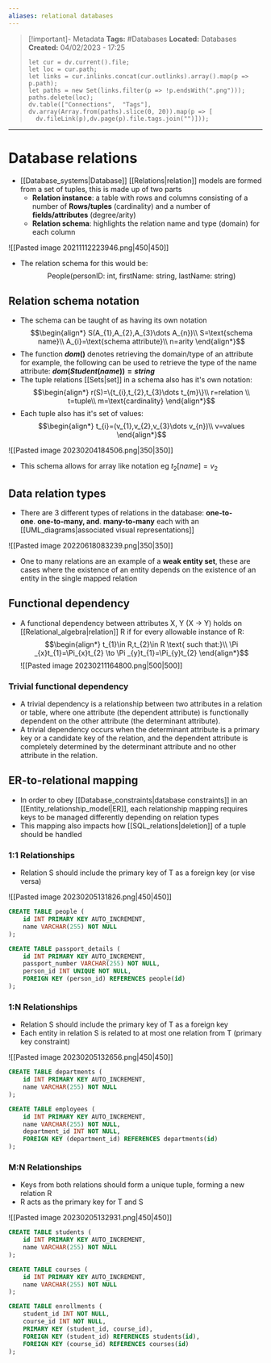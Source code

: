 ```yaml
---
aliases: relational databases
---
```


> [!important]- Metadata
> **Tags:** #Databases 
> **Located:** Databases
> **Created:** 04/02/2023 - 17:25
> ```dataviewjs
>let cur = dv.current().file;
>let loc = cur.path;
>let links = cur.inlinks.concat(cur.outlinks).array().map(p => p.path);
>let paths = new Set(links.filter(p => !p.endsWith(".png")));
>paths.delete(loc);
>dv.table(["Connections",  "Tags"], dv.array(Array.from(paths).slice(0, 20)).map(p => [
>   dv.fileLink(p),dv.page(p).file.tags.join("")]));
> ```

___
# Database relations
- [[Database_systems|Database]] [[Relations|relation]] models are formed from a set of tuples, this is made up of two parts 
	- **Relation instance**: a table with rows and columns consisting of a number of **Rows/tuples** (cardinality) and a number of **fields/attributes** (degree/arity)
	- **Relation schema**: highlights the relation name and type (domain) for each column 

![[Pasted image 20211112223946.png|450|450]]

- The relation schema for this would be:
$$\text{People(personID: int, firstName: string, lastName: string)}$$

## Relation schema notation
- The schema can be taught of as having its own notation 
$$\begin{align*}
S(A_{1},A_{2},A_{3}\dots A_{n})\\
S=\text{schema name}\\
A_{i}=\text{schema attribute}\\
n=arity
\end{align*}$$
- The function **$dom()$** denotes retrieving the domain/type of an attribute for example, the following can be used to retrieve the type of the name attribute: **$dom(Student(name))=string$**
- The tuple relations [[Sets|set]] in a schema also has it's own notation:
$$\begin{align*}
r(S)=\{t_{i},t_{2},t_{3}\dots t_{m}\}\\
r=relation \\
t=tuple\\
m=\text{cardinality}
\end{align*}$$
- Each tuple also has it's set of values:
$$\begin{align*}
t_{i}=(v_{1},v_{2},v_{3}\dots v_{n})\\
v=values
\end{align*}$$

![[Pasted image 20230204184506.png|350|350]]

- This schema allows for array like notation eg $t_{2}[name]=v_{2}$
## Data relation types
- There are 3 different types of relations in the database: **one-to-one**. **one-to-many, and**. **many-to-many** each with  an [[UML_diagrams|associated visual representations]]

![[Pasted image 20220618083239.png|350|350]]


- One to many relations are an example of a **weak entity set**, these are cases where the existence of an entity depends on the existence of an entity in the single mapped relation

## Functional dependency
- A functional dependency between attributes X, Y (X -> Y) holds on [[Relational_algebra|relation]] R if for every allowable instance of R:
$$\begin{align*}
t_{1}\in R,t_{2}\in R \text{ such that:}\\
\Pi _{x}t_{1}=\Pi_{x}t_{2} \to \Pi _{y}t_{1}=\Pi_{y}t_{2}
\end{align*}$$
![[Pasted image 20230211164800.png|500|500]]


### Trivial functional dependency
-   A trivial dependency is a relationship between two attributes in a relation or table, where one attribute (the dependent attribute) is functionally dependent on the other attribute (the determinant attribute).
-   A trivial dependency occurs when the determinant attribute is a primary key or a candidate key of the relation, and the dependent attribute is completely determined by the determinant attribute and no other attribute in the relation.

## ER-to-relational mapping
- In order to obey [[Database_constraints|database constraints]] in an [[Entity_relationship_model|ER]], each relationship mapping requires keys to be managed differently depending on relation types 
- This mapping also impacts how [[SQL_relations|deletion]] of a tuple should be handled  
### 1:1 Relationships
- Relation S should include the primary key of T as a foreign key (or vise versa)

![[Pasted image 20230205131826.png|450|450]]

```sql
CREATE TABLE people (
    id INT PRIMARY KEY AUTO_INCREMENT,
    name VARCHAR(255) NOT NULL
);

CREATE TABLE passport_details (
    id INT PRIMARY KEY AUTO_INCREMENT,
    passport_number VARCHAR(255) NOT NULL,
    person_id INT UNIQUE NOT NULL, 
    FOREIGN KEY (person_id) REFERENCES people(id)
);
```
### 1:N Relationships
- Relation S should include the primary key of T as a foreign key
- Each entity in relation S is related to at most one relation from T (primary key constraint)


![[Pasted image 20230205132656.png|450|450]]

```sql
CREATE TABLE departments (
    id INT PRIMARY KEY AUTO_INCREMENT,
    name VARCHAR(255) NOT NULL
);

CREATE TABLE employees (
    id INT PRIMARY KEY AUTO_INCREMENT,
    name VARCHAR(255) NOT NULL,
    department_id INT NOT NULL,
    FOREIGN KEY (department_id) REFERENCES departments(id)
);
```
### M:N Relationships
- Keys from both relations should form a unique tuple, forming a new relation R
- R acts as the primary key for T and S


![[Pasted image 20230205132931.png|450|450]]


```sql
CREATE TABLE students (
    id INT PRIMARY KEY AUTO_INCREMENT,
    name VARCHAR(255) NOT NULL
);

CREATE TABLE courses (
    id INT PRIMARY KEY AUTO_INCREMENT,
    name VARCHAR(255) NOT NULL
);

CREATE TABLE enrollments (
    student_id INT NOT NULL,
    course_id INT NOT NULL,
    PRIMARY KEY (student_id, course_id),
    FOREIGN KEY (student_id) REFERENCES students(id),
    FOREIGN KEY (course_id) REFERENCES courses(id)
);
```




